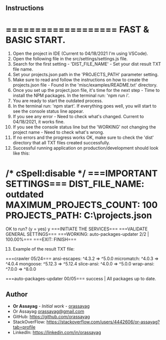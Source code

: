 ## Instructions

===================
FAST & BASIC START.
===================
1. Open the project in IDE (Current to 04/18/2021 I'm using VSCode).
2. Open the following file in the src/settings/settings.js file.
3. Search for the first setting - 'DIST_FILE_NAME' - Set your dist result TXT file name.
4. Set your projects.json path in the 'PROJECTS_PATH' parameter setting.
5. Make sure to read and follow the instructions on how to create the projects.json file -
   Found in the 'misc/examples/README.txt' directory.
6. Once you set up the project.json file, it's time for the next step - Time to install the NPM packages. In the terminal run: 'npm run i'.
7. You are ready to start the outdated process.
8. In the terminal run: 'npm start'. If everything goes well, you will start to see the console status line appear.
9. If you see any error - Need to check what's changed. Current to 04/18/2021, it works fine.
10. If you see the console status line but the 'WORKING' not changing the project name - Need to check what's wrong.
11. If no errors and the progress works OK, make sure to check the 'dist' directory that all TXT files created successfully.
12. Successful running application on production/development should look like this:

/* cSpell:disable */
===IMPORTANT SETTINGS===
DIST_FILE_NAME: outdated
MAXIMUM_PROJECTS_COUNT: 100
PROJECTS_PATH: C:\\projects.json
========================
OK to run? (y = yes)
y
===INITIATE THE SERVICES===
===VALIDATE GENERAL SETTINGS===
===WORKING: auto-packages-updater 2/2 | 100.00%===
===EXIT: FINISH===

13. Example of the result TXT file:

===crawler 05/24===
ansi-escapes: ^4.3.2 => ^5.0.0
micromatch: ^4.0.3 => ^4.0.4
mongoose: ^5.12.3 => ^5.12.4
slice-ansi: ^4.0.0 => ^5.0.0
wrap-ansi: ^7.0.0 => ^8.0.0

===auto-packages-updater 00/05===
success | All packages up to date.

## Author

* **Or Assayag** - *Initial work* - [orassayag](https://github.com/orassayag)
* Or Assayag <orassayag@gmail.com>
* GitHub: https://github.com/orassayag
* StackOverFlow: https://stackoverflow.com/users/4442606/or-assayag?tab=profile
* LinkedIn: https://linkedin.com/in/orassayag